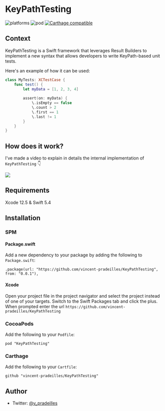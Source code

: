 # KeyPathTesting

![platforms](https://img.shields.io/badge/platforms-iOS-333333.svg)
![pod](https://img.shields.io/cocoapods/v/KeyPathTesting.svg)
[![Carthage compatible](https://img.shields.io/badge/Carthage-compatible-4BC51D.svg?style=flat)](https://github.com/Carthage/Carthage)

## Context

KeyPathTesting is a Swift framework that leverages Result Builders to implement a new syntax that allows developers to write KeyPath-based unit tests.

Here's an example of how it can be used:

```swift
class MyTests: XCTestCase {
    func test() {
        let myData = [1, 2, 3, 4]
        
        assert(on: myData) {
            \.isEmpty == false
            \.count > 2
            \.first == 1
            \.last != 1
        }
    }
}
```

## How does it work?

I've made a video to explain in details the internal implementation of `KeyPathTesting` 👇

[![](https://img.youtube.com/vi/58IChtjCPGM/0.jpg)](https://www.youtube.com/watch?v=58IChtjCPGM)

## Requirements

Xcode 12.5 & Swift 5.4

## Installation

### SPM

#### Package.swift

Add a new dependency to your package by adding the following to `Package.swift`:

```
.package(url: "https://github.com/vincent-pradeilles/KeyPathTesting", from: "0.0.1"),
```

#### Xcode

Open your project file in the project navigator and select the project instead of one of your targets. Switch to the Swift Packages tab and click the plus.
When prompted enter the url `https://github.com/vincent-pradeilles/KeyPathTesting`

### CocoaPods

Add the following to your `Podfile`:

`pod "KeyPathTesting"`

### Carthage

Add the following to your `Cartfile`:

`github "vincent-pradeilles/KeyPathTesting"`

## Author

* Twitter: [@v_pradeilles](https://twitter.com/v_pradeilles)
